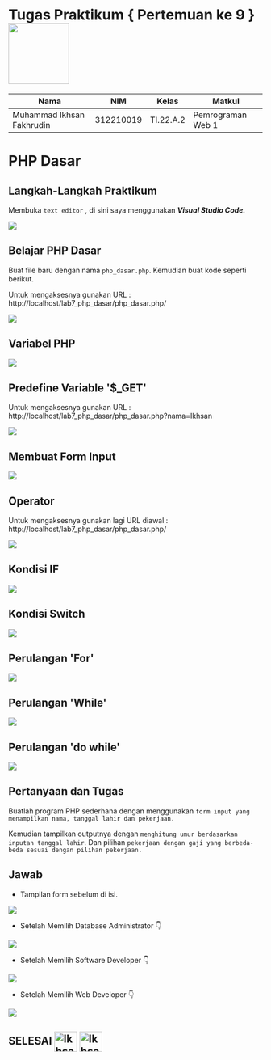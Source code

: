 # Tugas Praktikum { Pertemuan ke 9 } <img src=https://seeklogo.com/images/E/elephpant-mascot-php-logo-4C78D1AC4E-seeklogo.com.png width="120px" >


|**Nama**|**NIM**|**Kelas**|**Matkul**|
|----|---|-----|------|
|Muhammad Ikhsan Fakhrudin|312210019|TI.22.A.2|Pemrograman Web 1|

# PHP Dasar

## Langkah-Langkah Praktikum

Membuka ``text editor`` , di sini saya menggunakan ***Visual Studio Code.***

![](screenshot/Home%20Screen%20VSC.png)

## Belajar PHP Dasar

Buat file baru dengan nama ``php_dasar.php``. Kemudian buat kode seperti berikut.

Untuk mengaksesnya gunakan URL : http://localhost/lab7_php_dasar/php_dasar.php/

![](screenshot/ss1.png)

## Variabel PHP

![](screenshot/ss2.png)

## Predefine Variable '$_GET'

Untuk mengaksesnya gunakan URL : http://localhost/lab7_php_dasar/php_dasar.php?nama=Ikhsan

![](screenshot/ss3.png)

## Membuat Form Input

![](screenshot/ss4.png)

## Operator

Untuk mengaksesnya gunakan lagi URL diawal : http://localhost/lab7_php_dasar/php_dasar.php/

![](screenshot/ss5.png)

## Kondisi IF

![](screenshot/ss6.png)

## Kondisi Switch

![](screenshot/ss7.png)

## Perulangan 'For'

![](screenshot/ss8.png)

## Perulangan 'While'

![](screenshot/ss9.png)

## Perulangan 'do while'

![](screenshot/ss10.png)

## Pertanyaan dan Tugas

Buatlah program PHP sederhana dengan menggunakan ``form input yang menampilkan nama, tanggal lahir dan pekerjaan. ``

Kemudian tampilkan outputnya dengan ``menghitung umur berdasarkan inputan tanggal lahir``. Dan pilihan ``pekerjaan dengan gaji yang berbeda-beda sesuai dengan pilihan pekerjaan.``

## Jawab

- Tampilan form sebelum di isi.

![](screenshot/ss11.png)

- Setelah Memilih Database Administrator 👇

![](screenshot/ss16.png)

- Setelah Memilih Software Developer 👇

![](screenshot/ss15.png)

- Setelah Memilih Web Developer 👇

![](screenshot/ss17.png)



## SELESAI <img align="center" alt="Ikhsan-Python" height="40" width="45" src="https://em-content.zobj.net/source/microsoft-teams/337/student_1f9d1-200d-1f393.png"> <img align="center" alt="Ikhsan-Python" height="40" width="45" src="https://em-content.zobj.net/thumbs/160/twitter/348/flag-indonesia_1f1ee-1f1e9.png">
